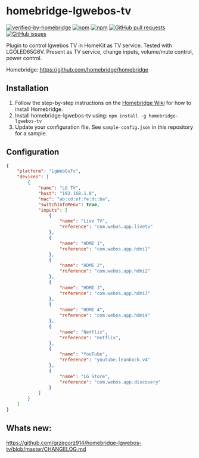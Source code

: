 # homebridge-lgwebos-tv
[![verified-by-homebridge](https://badgen.net/badge/homebridge/verified/purple)](https://github.com/homebridge/homebridge/wiki/Verified-Plugins)
[![npm](https://badgen.net/npm/dt/homebridge-lgwebos-tv?color=purple)](https://www.npmjs.com/package/homebridge-lgwebos-tv) [![npm](https://badgen.net/npm/v/homebridge-lgwebos-tv?color=purple)](https://www.npmjs.com/package/homebridge-lgwebos-tv) [![GitHub pull requests](https://img.shields.io/github/issues-pr/grzegorz914/homebridge-lgwebos-tv.svg)](https://github.com/grzegorz914/homebridge-lgwebos-tv/pulls)
[![GitHub issues](https://img.shields.io/github/issues/grzegorz914/homebridge-lgwebos-tv.svg)](https://github.com/grzegorz914/homebridge-lgwebos-tv/issues)

Plugin to control lgwebos TV in HomeKit as TV service. Tested with LGOLED65G6V. Present as TV service, change inputs, volume/mute control, power control.

Homebridge: https://github.com/homebridge/homebridge

## Installation

1. Follow the step-by-step instructions on the [Homebridge Wiki](https://github.com/homebridge/homebridge/wiki) for how to install Homebridge.
2. Install homebridge-lgwebos-tv using: `npm install -g homebridge-lgwebos-tv`
3. Update your configuration file. See `sample-config.json` in this repository for a sample. 

## Configuration

```json
{
    "platform": "LgWebOsTv",
    "devices": [
        {
            "name": "LG TV",
            "host": "192.168.1.8",
            "mac": "ab:cd:ef:fe:dc:ba",
            "switchInfoMenu": true,
            "inputs": [
                {
                    "name": "Live TV",
                    "reference": "com.webos.app.livetv"
                },
                {
                    "name": "HDMI 1",
                    "reference": "com.webos.app.hdmi1"
                },
                {
                    "name": "HDMI 2",
                    "reference": "com.webos.app.hdmi2"
                },
                {
                    "name": "HDMI 3",
                    "reference": "com.webos.app.hdmi3"
                },
                {
                    "name": "HDMI 4",
                    "reference": "com.webos.app.hdmi4"
                },
                {
                    "name": "Netflix",
                    "reference": "netflix",
                },
                {
                    "name": "YouTube",
                    "reference": "youtube.leanback.v4"
                },
                {
                    "name": "LG Store",
                    "reference": "com.webos.app.discovery"
                }
            ]
        }
    ]
}
```

## Whats new:
https://github.com/grzegorz914/homebridge-lgwebos-tv/blob/master/CHANGELOG.md

